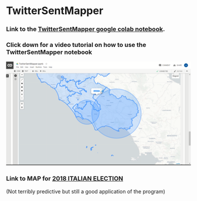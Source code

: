 # TwitterSentMapper
### Link to the [TwitterSentMapper google colab notebook](https://colab.research.google.com/drive/17x-UvTu1yiDXF5dARum5M4QG7NsBf7-w#scrollTo=Z3PGOiIF1Nib).

### Click down for a video tutorial on how to use the TwitterSentMapper notebook 
[![VIDEO TUTORIAL ON HOW TO USE THE NOTEBOOK](README_data/youtube_image.png)](https://www.youtube.com/watch?v=6Wy8sp3H8Xo)

### Link to MAP for [2018 ITALIAN ELECTION](http://www.elezioni2018-twitterpoliticalsentiment.com/Senato/)
(Not terribly predictive but still a good application of the program)
